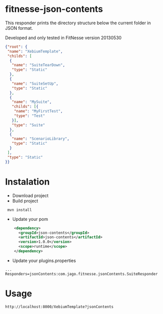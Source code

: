 # fitnesse-json-contents
This responder prints the directory structure below the current folder in JSON format.

Developed and only tested in FitNesse version 20130530

```json
{"root": {
 "name": "XebiumTemplate",
 "childs": [
  {
   "name": "SuiteTearDown",
   "type": "Static"
  },
  {
   "name": "SuiteSetUp",
   "type": "Static"
  },
  {
   "name": "MySuite",
   "childs": [{
    "name": "MyFirstTest",
    "type": "Test"
   }],
   "type": "Suite"
  },
  {
   "name": "ScenarioLibrary",
   "type": "Static"
  }
 ],
 "type": "Static"
}}
```

# Instalation
* Download project
* Build project
```
 mvn install
```
* Update your pom
```xml
    <dependency>
      <groupId>json-contents</groupId>
      <artifactId>json-contents</artifactId>
      <version>1.0.0</version>
      <scope>runtime</scope>
    </dependency>
```
* Update your plugins.properties
```
...
Responders=jsonContents:com.jago.fitnesse.jsonContents.SuiteResponder
```
# Usage
```
http://localhost:8000/XebiumTemplate?jsonContents
```
